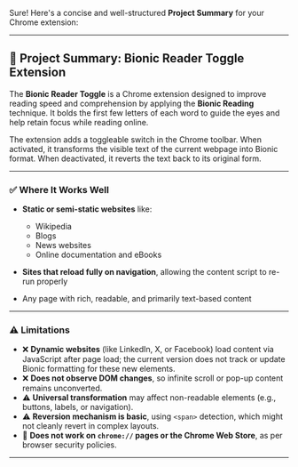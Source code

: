 Sure! Here's a concise and well-structured **Project Summary** for your Chrome extension:

---

## 🔖 Project Summary: Bionic Reader Toggle Extension

The **Bionic Reader Toggle** is a Chrome extension designed to improve reading speed and comprehension by applying the **Bionic Reading** technique. It bolds the first few letters of each word to guide the eyes and help retain focus while reading online.

The extension adds a toggleable switch in the Chrome toolbar. When activated, it transforms the visible text of the current webpage into Bionic format. When deactivated, it reverts the text back to its original form.

---

### ✅ Where It Works Well

* **Static or semi-static websites** like:

  * Wikipedia
  * Blogs
  * News websites
  * Online documentation and eBooks
* **Sites that reload fully on navigation**, allowing the content script to re-run properly
* Any page with rich, readable, and primarily text-based content

---

### ⚠️ Limitations

* ❌ **Dynamic websites** (like LinkedIn, X, or Facebook) load content via JavaScript after page load; the current version does not track or update Bionic formatting for these new elements.
* ❌ **Does not observe DOM changes**, so infinite scroll or pop-up content remains unconverted.
* ⚠️ **Universal transformation** may affect non-readable elements (e.g., buttons, labels, or navigation).
* ⚠️ **Reversion mechanism is basic**, using `<span>` detection, which might not cleanly revert in complex layouts.
* 🔐 **Does not work on `chrome://` pages or the Chrome Web Store**, as per browser security policies.

---
